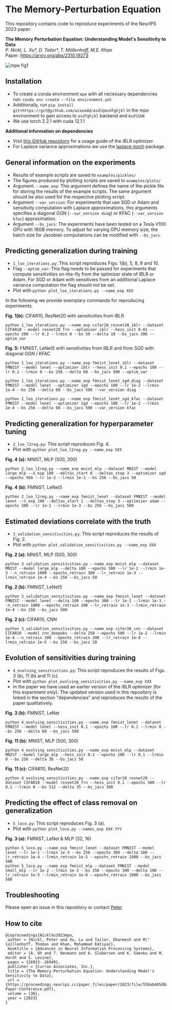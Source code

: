 # The Memory-Perturbation Equation 

This repository contains code to reproduce experiments of the NeurIPS 2023 paper:

**The Memory Perturbation Equation: Understanding Model's Sensitivity to Data**  
*P. Nickl, L. Xu\*, D. Tailor\*, T. Möllenhoff, M.E. Khan*\
Paper: https://arxiv.org/abs/2310.19273

![mpe fig1](https://github.com/pnickl/mpe-code-release/blob/main/fig1.png)

## Installation

- To create a conda environment `mpe` with all necessary dependencies run: `conda env create --file environment.yml`
- Additionally, run `pip install git+https://git@github.com/wiseodd/asdl@asdfghjkl` in the mpe environment to gain access to `asdfghjkl` backend and `AsdlGGN`
- We use torch 2.2.1 with cuda 12.1.1

**Additional information on dependencies**

- Visit [this GitHub repository](https://github.com/team-approx-bayes/ivon) for a usage guide of the iBLR optimizer.
- For Laplace variance approximations we use the [laplace-torch](https://aleximmer.github.io/Laplace/) package. 

## General information on the experiments

- Results of example scripts are saved to `examples/pickles/`
- The figures produced by plotting scripts are saved to `examples/plots/`
- Argument `--name_exp`: This argument defines the name of the pickle file for storing the results of the example scripts. The same argument should be also used for the respective plotting script.
- Argument `--var_version`: For experiments that use SGD or Adam and sensitivity computation with Laplace approximations, this arguments specifies a diagonal GGN (`--var_version diag`) or KFAC (`--var_version kfac`) approximation.
- Argument `--bs_jacs`: The experiments have been tested on a Tesla V100 GPU with 16GB memory. To adjust for varying GPU memory size, the batch size for Jacobian computations can be modified with `--bs_jacs`. 

## Predicting generalization during training 

- `1_loo_iterations.py`: This script reproduces Figs. 1(b), 5, 8, 9 and 10.
- Flag `--optim_var`: This flag needs to be passed for experiments that compute sensitivities on-the-fly from the optimizer state of iBLR or Adam. For SGD or Adam with sensitivies from an additional Laplace variance computation the flag should not be set.
- Plot with `python plot_loo_iterations.py --name_exp XXX`

In the following we provide exemplary commands for reproducing experiments. 

**Fig. 1(b):** CIFAR10, ResNet20 with sensitivities from iBLR
```
python 1_loo_iterations.py --name_exp cifar10_resnet20_iblr --dataset CIFAR10 --model resnet20_frn --optimizer iblr --hess_init 0.01 --epochs 200 --lr 0.2 --lrmin 0 --bs 50 --delta 10 --bs_jacs 300 --optim_var
```

**Fig. 5:** FMNIST, LeNet5 with sensitivities from iBLR and from SGD with diagonal GGN / KFAC
```
python 1_loo_iterations.py --name_exp fmnist_lenet_iblr --dataset FMNIST --model lenet --optimizer iblr --hess_init 0.1 --epochs 100 --lr 0.1 --lrmin 0 --bs 256 --delta 60 --bs_jacs 500 --optim_var
```
```
python 1_loo_iterations.py --name_exp fmnist_lenet_sgd_diag --dataset FMNIST --model lenet --optimizer sgd --epochs 100 --lr 1e-2 --lrmin 1e-4 --bs 256 --delta 60 --bs_jacs 500 --var_version diag
```
```
python 1_loo_iterations.py --name_exp fmnist_lenet_sgd_kfac --dataset FMNIST --model lenet --optimizer sgd --epochs 100 --lr 1e-2 --lrmin 1e-4 --bs 256 --delta 60 --bs_jacs 500 --var_version kfac
```

## Predicting generalization for hyperparameter tuning ##

- `2_loo_l2reg.py`: This script reproduces Fig. 4.
- Plot with `python plot_loo_l2reg.py --name_exp XXX`

**Fig. 4 (a):** MNIST, MLP (500, 300)
```
python 2_loo_l2reg.py --name_exp mnist_mlp --dataset MNIST --model large_mlp --n_exp 100 --deltas_start 0 --deltas_stop 3 --optimizer sgd --epochs 500 --lr 1e-2 --lrmin 1e-3 --bs 256 --bs_jacs 50
```
**Fig. 4 (b):** FMNIST, LeNet5
```
python 2_loo_l2reg.py --name_exp fmnist_lenet --dataset FMNIST --model lenet --n_exp 100 --deltas_start 1 --deltas_stop 3 --optimizer adam --epochs 300 --lr 1e-1 --lrmin 1e-3 --bs 256 --bs_jacs 500
```

## Estimated deviations correlate with the truth ##

- `3_validation_sensitivities.py`: This script reproduces the results of Fig. 2.
- Plot with `python plot_validation_sensitivities.py --name_exp XXX`

**Fig. 2 (a):** MNIST, MLP (500, 300)
```
python 3_validation_sensitivities.py --name_exp mnist_mlp --dataset MNIST --model large_mlp --delta 100 --epochs 500 --lr 1e-2 --lrmin 1e-3 --n_retrain 1000 --epochs_retrain 300 --lr_retrain 1e-3 --lrmin_retrain 1e-4 --bs 256 --bs_jacs 50
```
**Fig. 2 (b):** FMNIST, LeNet5
```
python 3_validation_sensitivities.py --name_exp fmnist_lenet --dataset FMNIST --model lenet --delta 100 --epochs 300 --lr 1e-1 --lrmin 1e-3 --n_retrain 1000 --epochs_retrain 200 --lr_retrain 1e-3 --lrmin_retrain 1e-4 --bs 256 --bs_jacs 500
```
**Fig. 2 (c):** CIFAR10, CNN
```
python 3_validation_sensitivities.py --name_exp cifar10_cnn --dataset CIFAR10 --model cnn_deepobs --delta 250 --epochs 500 --lr 1e-2 --lrmin 1e-4 --n_retrain 100 --epochs_retrain 300 --lr_retrain 1e-4 --lrmin_retrain 1e-5 --bs 256 --bs_jacs 20
```

## Evolution of sensitivities during training ##

- `4_evolving_sensitivities.py`: This script reproduces the results of Figs. 3 (b), 11 (b) and 11 (c).
- Plot with `python plot_evolving_sensitivities.py --name_exp XXX`
- In the paper we have used an earlier version of the iBLR optimizer (for this experiment only). The updated version used in this repository is linked in the section "dependencies" and reproduces the results of the paper qualitatively.

**Fig. 3 (b):** FMNIST, LeNet
```
python 4_evolving_sensitivities.py --name_exp fmnist_lenet --dataset FMNIST --model lenet --hess_init 0.1 --epochs 100 --lr 0.1 --lrmin 0 --bs 256 --delta 60 --bs_jacs 500
```
**Fig. 11 (b):** MNIST, MLP (500, 300)
```
python 4_evolving_sensitivities.py --name_exp mnist_mlp --dataset MNIST --model large_mlp --hess_init 0.1 --epochs 100 --lr 0.1 --lrmin 0 --bs 256 --delta 30 --bs_jacs 50
```
**Fig. 11 (c):** CIFAR10, ResNet20
```
python 4_evolving_sensitivities.py --name_exp cifar10_resnet20 --dataset CIFAR10 --model resnet20_frn --hess_init 0.1 --epochs 300 --lr 0.1 --lrmin 0 --bs 512 --delta 35 --bs_jacs 300
```

## Predicting the effect of class removal on generalization ##
- `5_loco.py`: This script reproduces Fig. 3 (a).
- Plot with `python plot_loco.py --names_exp XXX YYY` 

**Fig. 3 (a):** FMNIST, LeNet & MLP (32, 16)
```
python 5_loco.py --name_exp fmnist_lenet --dataset FMNIST --model lenet --lr 1e-1 --lrmin 1e-3 --bs 256 --epochs 300 --delta 100 --lr_retrain 1e-4 --lrmin_retrain 1e-5 --epochs_retrain 1000 --bs_jacs 500
python 5_loco.py --name_exp fmnist_mlp --dataset FMNIST --model small_mlp --lr 1e-2 --lrmin 1e-3 --bs 256 --epochs 300 --delta 100 --lr_retrain 1e-5 --lrmin_retrain 1e-6 --epochs_retrain 1000 --bs_jacs 500
```

## Troubleshooting

Please open an issue in this repository or contact [Peter](mailto:peter.nickl@riken.jp).

## How to cite

```
@inproceedings{NicklXu2023mpe,
 author = {Nickl, Peter and Xu, Lu and Tailor, Dharmesh and M\"{o}llenhoff, Thomas and Khan, Mohammad Emtiyaz},
 booktitle = {Advances in Neural Information Processing Systems},
 editor = {A. Oh and T. Neumann and A. Globerson and K. Saenko and M. Hardt and S. Levine},
 pages = {26923--26949},
 publisher = {Curran Associates, Inc.},
 title = {The Memory-Perturbation Equation: Understanding Model's Sensitivity to Data},
 url = {https://proceedings.neurips.cc/paper_files/paper/2023/file/550ab405d0addd3de5b70e57b44878df-Paper-Conference.pdf},
 volume = {36},
 year = {2023}
}
```
